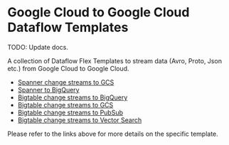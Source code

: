 # Google Cloud to Google Cloud Dataflow Templates

TODO: Update docs.

A collection of Dataflow Flex Templates to stream data (Avro, Proto,
Json etc.) from Google Cloud to Google Cloud.

* [Spanner change streams to GCS](docs/SpannerChangeStreamsToGcs/README.md)
* [Spanner to BigQuery](docs/SpannerToBigQuery/README.md)
* [Bigtable change streams to BigQuery](docs/BigtableChangeStreamsToBigQuery/README.md)
* [Bigtable change streams to GCS](docs/BigtableChangeStreamsToGcs/README.md)
* [Bigtable change streams to PubSub](docs/BigtableChangeStreamsToPubSub/README.md)
* [Bigtable change streams to Vector Search](docs/BigtableChangeStreams/README.md)

Please refer to the links above for more details on the specific template.
